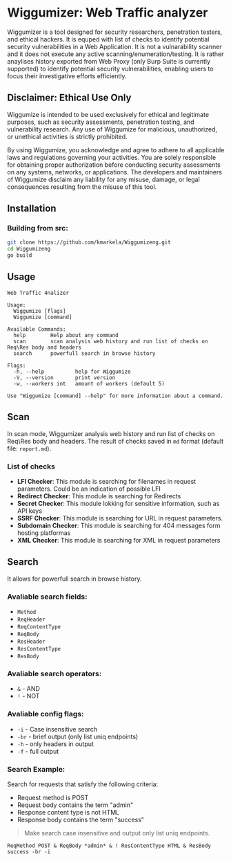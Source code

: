 # Wiggumizer: Web Traffic analyzer

Wiggumizer is a tool designed for security researchers, penetration testers, and ethical hackers.  It is equped with list of checks to identify potential security vulnerabilities in a Web Application. It is not a vulnarability scanner and it does not execute any active scanning/enumeration/testing. It is rather anaylises history exported from Web Proxy (only Burp Suite is currently supported) to identify potential security vulnerabilities, enabling users to focus their investigative efforts efficiently.

## Disclaimer: Ethical Use Only

Wiggumize is intended to be used exclusively for ethical and legitimate purposes, such as security assessments, penetration testing, and vulnerability research. Any use of Wiggumize for malicious, unauthorized, or unethical activities is strictly prohibited.

By using Wiggumize, you acknowledge and agree to adhere to all applicable laws and regulations governing your activities. You are solely responsible for obtaining proper authorization before conducting security assessments on any systems, networks, or applications. The developers and maintainers of Wiggumize disclaim any liability for any misuse, damage, or legal consequences resulting from the misuse of this tool.


## Installation

### Building from src:

```bash
git clone https://github.com/kmarkela/Wiggumizeng.git
cd Wiggumizeng
go build
```

## Usage

```shell
Web Traffic 4nalizer

Usage:
  Wiggumize [flags]
  Wiggumize [command]

Available Commands:
  help        Help about any command
  scan        scan analysis web history and run list of checks on Req\Res body and headers
  search      powerfull search in browse history

Flags:
  -h, --help          help for Wiggumize
  -V, --version       print version
  -w, --workers int   amount of workers (default 5)

Use "Wiggumize [command] --help" for more information about a command.
```

## Scan

In scan mode, Wiggumizer analysis web history and run list of checks on Req\Res body and headers.  The result of checks saved in `md` format (default file: `report.md`).

### List of checks 

- **LFI Checker**: This module is searching for filenames in request parameters. Could be an indication of possible LFI
- **Redirect Checker**: This module is searching for Redirects
- **Secret Checker**: This module lokking for sensitive information, such as API keys
- **SSRF Checker**: This module is searching for URL in request parameters.
- **Subdomain Checker**: This module is searching for 404 messages form hosting platformas
- **XML Checker**:  This module is searching for XML in request parameters


## Search

It allows for powerfull search in browse history. 

### Avaliable search fields: 
- `Method`
- `ReqHeader`
- `ReqContentType`
- `ReqBody`
- `ResHeader`
- `ResContentType`
- `ResBody`

### Avaliable search operators: 
- `&` - AND
- `!` - NOT


### Avaliable config flags: 
- `-i`  - Case insensitive search
- `-br` - brief output (only list uniq endpoints)
- `-h`  - only headers in output
- `-f`  - full output

### Search Example:

Search for requests that satisfy the following criteria:
- Request method is POST
- Request body contains the term "admin"
- Response content type is not HTML
- Response body contains the term "success"

> Make search case insensitive and output only list uniq endpoints.  

```shell
ReqMethod POST & ReqBody *admin* & ! ResContentType HTML & ResBody success -br -i
```